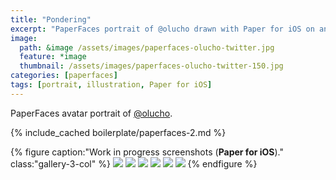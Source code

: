 ```yaml
---
title: "Pondering"
excerpt: "PaperFaces portrait of @olucho drawn with Paper for iOS on an iPad."
image: 
  path: &image /assets/images/paperfaces-olucho-twitter.jpg 
  feature: *image
  thumbnail: /assets/images/paperfaces-olucho-twitter-150.jpg
categories: [paperfaces]
tags: [portrait, illustration, Paper for iOS]
---
```


PaperFaces avatar portrait of <a href="https://twitter.com/olucho">@olucho</a>.

{% include_cached boilerplate/paperfaces-2.md %}

{% figure caption:"Work in progress screenshots (**Paper for iOS**)." class:"gallery-3-col" %}
[![](/assets/images/paperfaces-olucho-process-1-600.jpg)](/assets/images/paperfaces-olucho-process-1-lg.jpg)
[![](/assets/images/paperfaces-olucho-process-2-600.jpg)](/assets/images/paperfaces-olucho-process-2-lg.jpg)
[![](/assets/images/paperfaces-olucho-process-3-600.jpg)](/assets/images/paperfaces-olucho-process-3-lg.jpg)
[![](/assets/images/paperfaces-olucho-process-4-600.jpg)](/assets/images/paperfaces-olucho-process-4-lg.jpg)
[![](/assets/images/paperfaces-olucho-process-5-600.jpg)](/assets/images/paperfaces-olucho-process-5-lg.jpg)
[![](/assets/images/paperfaces-olucho-process-6-600.jpg)](/assets/images/paperfaces-olucho-process-6-lg.jpg)
{% endfigure %}
